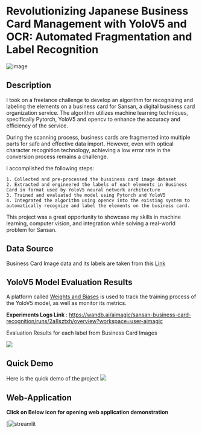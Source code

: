 # Revolutionizing Japanese Business Card Management with YoloV5 and OCR: Automated Fragmentation and Label Recognition

![image](https://user-images.githubusercontent.com/21255010/213827783-048d6516-8a4d-441a-a9e6-51f249b957e9.png)

## Description
I took on a freelance challenge to develop an algorithm for recognizing and labeling the elements on a business card for Sansan, a digital business card organization service. The algorithm utilizes machine learning techniques, specifically Pytorch, YoloV5 and opencv to enhance the accuracy and efficiency of the service.

During the scanning process, business cards are fragmented into multiple parts for safe and effective data import. However, even with optical character recognition technology, achieving a low error rate in the conversion process remains a challenge.

I accomplished the following steps:

    1. Collected and pre-processed the bussiness card image dataset
    2. Extracted and engineered the labels of each elements in Business Card in format used by YoloV5 neural network architecture
    3. Trained and evaluated the model using Pytorch and YoloV5
    4. Integrated the algorithm using opencv into the existing system to automatically recognize and label the elements on the business card.
This project was a great opportunity to showcase my skills in machine learning, computer vision, and integration while solving a real-world problem for Sansan.

## Data Source
Business Card Image data and its labels are taken from this [Link](https://signate.jp/competitions/26)

## YoloV5 Model Evaluation Results
A platform called [Weights and Biases](https://wandb.ai) is used to track the training process of the YoloV5 model, as well as monitor its metrics. 

**Experiments Logs Link** : https://wandb.ai/aimagic/sansan-business-card-recognition/runs/2a8sztxh/overview?workspace=user-aimagic 

Evaluation Results for each label from Business Card Images

![](https://shubh2016shiv-japanese-business-card-recognition-ocr-app-o2j5tk.streamlit.app/~/+/media/a5efe58af02f23ff0ebe75615b0dd413ff8cc288be2804724dc38182.gif)

## Quick Demo

Here is the quick demo of the project
![](https://github.com/shubh2016shiv/japanese_business_card_recognition_ocr/blob/main/resources/Japanese%20Business%20Card%20Fragmentation%20and%20Label%20Detection-2.gif)

## Web-Application 

**Click on Below icon for opening web application demonstration**

[![streamlit](https://shubh2016shiv-japanese-business-card-recognition-ocr-app-o2j5tk.streamlit.app/)
